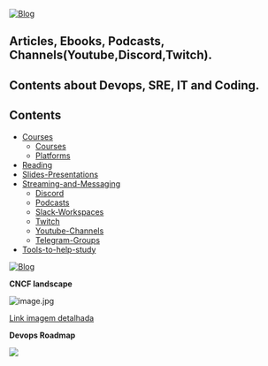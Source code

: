 [![Blog](https://img.shields.io/website?down_color=blue&down_message=infrati.dev&label=Blog&logo=ghost&logoColor=green&style=for-the-badge&up_color=blue&up_message=infrati.dev&url=https%3A%2F%2Finfrati.dev)](https://infrati.dev)

## Articles, Ebooks, Podcasts, Channels(Youtube,Discord,Twitch). 
## Contents about Devops, SRE, IT and Coding.

## Contents 
  - [Courses](Courses/Courses.md)
      - [Courses](Courses/Courses.md)
      - [Platforms](Courses/Platforms.md)
  - [Reading](Reading/Reading.md)
  - [Slides-Presentations](Slides-Presentations/Slides-Presentations.md)
  - [Streaming-and-Messaging](Streaming-and-Messaging/Youtube-Channels.md)
      - [Discord](Streaming-and-Messaging/Discord.md)
      - [Podcasts](Streaming-and-Messaging/Podcasts.md)
      - [Slack-Workspaces](Streaming-and-Messaging/Slack-Workspaces.md)
      - [Twitch](Streaming-and-Messaging/Twitch.md)
      - [Youtube-Channels](Streaming-and-Messaging/Youtube-Channels.md)
      - [Telegram-Groups](Streaming-and-Messaging/Telegram-Groups.md)
  - [Tools-to-help-study](Tools-to-help-study/Tools-to-help-study.md)

[![Blog](https://img.shields.io/website?down_color=blue&down_message=infrati.dev&label=Blog&logo=ghost&logoColor=green&style=for-the-badge&up_color=blue&up_message=infrati.dev&url=https%3A%2F%2Finfrati.dev)](https://infrati.dev)
<br>

**CNCF landscape**

![image.jpg](https://drive.google.com/uc?export=view&id=1s_ALc7klwFckELwtU1YmvvO-yONaloIm)

[Link imagem detalhada](https://kubesimplify.com/navigating-through-cncf-landscape)
<br>

**Devops Roadmap**

<IMG  src="https://roadmap.sh/roadmaps/devops.png"/>
